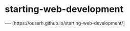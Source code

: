 # starting-web-development
<Enter>
---
<Enter>
[https://oussrh.github.io/starting-web-development/]


